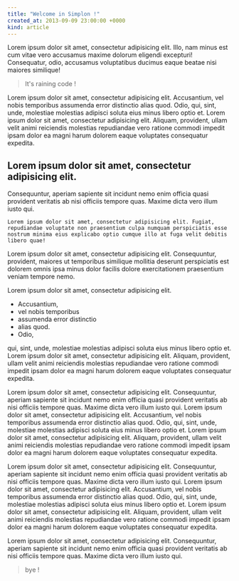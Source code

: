 ```yaml
---
title: "Welcome in Simplon !"
created_at: 2013-09-09 23:00:00 +0000
kind: article
---
```


Lorem ipsum dolor sit amet, consectetur adipisicing elit. Illo, nam minus est cum vitae vero accusamus maxime dolorum eligendi excepturi! Consequatur, odio, accusamus voluptatibus ducimus eaque beatae nisi maiores similique!

> It's raining code !

Lorem ipsum dolor sit amet, consectetur adipisicing elit. Accusantium, vel nobis temporibus assumenda error distinctio alias quod. Odio, qui, sint, unde, molestiae molestias adipisci soluta eius minus libero optio et. Lorem ipsum dolor sit amet, consectetur adipisicing elit. Aliquam, provident, ullam velit animi reiciendis molestias repudiandae vero ratione commodi impedit ipsam dolor ea magni harum dolorem eaque voluptates consequatur expedita.

## Lorem ipsum dolor sit amet, consectetur adipisicing elit. 
Consequuntur, aperiam sapiente sit incidunt nemo enim officia quasi provident veritatis ab nisi officiis tempore quas. Maxime dicta vero illum iusto qui. 

	Lorem ipsum dolor sit amet, consectetur adipisicing elit. Fugiat, repudiandae voluptate non praesentium culpa numquam perspiciatis esse nostrum minima eius explicabo optio cumque illo at fuga velit debitis libero quae!
	
Lorem ipsum dolor sit amet, consectetur adipisicing elit. Consequuntur, provident, maiores ut temporibus similique mollitia deserunt perspiciatis est dolorem omnis ipsa minus dolor facilis dolore exercitationem praesentium veniam tempore nemo.

Lorem ipsum dolor sit amet, consectetur adipisicing elit.   

+ Accusantium, 
+ vel nobis temporibus 
+ assumenda error distinctio 
+ alias quod. 
+ Odio,  

qui, sint, unde, molestiae molestias adipisci soluta eius minus libero optio et. Lorem ipsum dolor sit amet, consectetur adipisicing elit. Aliquam, provident, ullam velit animi reiciendis molestias repudiandae vero ratione commodi impedit ipsam dolor ea magni harum dolorem eaque voluptates consequatur expedita.

Lorem ipsum dolor sit amet, consectetur adipisicing elit. Consequuntur, aperiam sapiente sit incidunt nemo enim officia quasi provident veritatis ab nisi officiis tempore quas. Maxime dicta vero illum iusto qui. 
Lorem ipsum dolor sit amet, consectetur adipisicing elit. Accusantium, vel nobis temporibus assumenda error distinctio alias quod. Odio, qui, sint, unde, molestiae molestias adipisci soluta eius minus libero optio et. Lorem ipsum dolor sit amet, consectetur adipisicing elit. Aliquam, provident, ullam velit animi reiciendis molestias repudiandae vero ratione commodi impedit ipsam dolor ea magni harum dolorem eaque voluptates consequatur expedita.

Lorem ipsum dolor sit amet, consectetur adipisicing elit. Consequuntur, aperiam sapiente sit incidunt nemo enim officia quasi provident veritatis ab nisi officiis tempore quas. Maxime dicta vero illum iusto qui. 
Lorem ipsum dolor sit amet, consectetur adipisicing elit. Accusantium, vel nobis temporibus assumenda error distinctio alias quod. Odio, qui, sint, unde, molestiae molestias adipisci soluta eius minus libero optio et. Lorem ipsum dolor sit amet, consectetur adipisicing elit. Aliquam, provident, ullam velit animi reiciendis molestias repudiandae vero ratione commodi impedit ipsam dolor ea magni harum dolorem eaque voluptates consequatur expedita.

Lorem ipsum dolor sit amet, consectetur adipisicing elit. Consequuntur, aperiam sapiente sit incidunt nemo enim officia quasi provident veritatis ab nisi officiis tempore quas. Maxime dicta vero illum iusto qui. 

> bye !